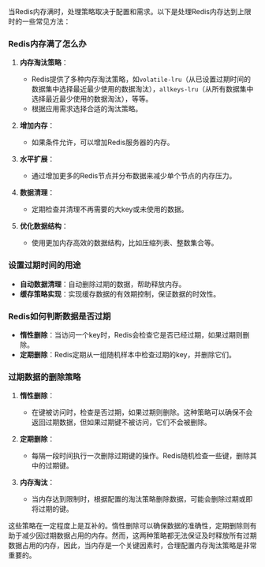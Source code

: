 当Redis内存满时，处理策略取决于配置和需求。以下是处理Redis内存达到上限时的一些常见方法：

### Redis内存满了怎么办

1. **内存淘汰策略**：
    - Redis提供了多种内存淘汰策略，如`volatile-lru`（从已设置过期时间的数据集中选择最近最少使用的数据淘汰），`allkeys-lru`（从所有数据集中选择最近最少使用的数据淘汰），等等。
    - 根据应用需求选择合适的淘汰策略。
    
2. **增加内存**：
    - 如果条件允许，可以增加Redis服务器的内存。
    
3. **水平扩展**：
    - 通过增加更多的Redis节点并分布数据来减少单个节点的内存压力。
    
4. **数据清理**：
    - 定期检查并清理不再需要的大key或未使用的数据。
    
5. **优化数据结构**：
    - 使用更加内存高效的数据结构，比如压缩列表、整数集合等。
    
### 设置过期时间的用途

- **自动数据清理**：自动删除过期的数据，帮助释放内存。
- **缓存策略实现**：实现缓存数据的有效期控制，保证数据的时效性。
    
### Redis如何判断数据是否过期

- **惰性删除**：当访问一个key时，Redis会检查它是否已经过期，如果过期则删除。
- **定期删除**：Redis定期从一组随机样本中检查过期的key，并删除它们。

### 过期数据的删除策略

1. **惰性删除**：
    - 在键被访问时，检查是否过期，如果过期则删除。这种策略可以确保不会返回过期数据，但如果过期键不被访问，它们不会被删除。
    
2. **定期删除**：
    - 每隔一段时间执行一次删除过期键的操作。Redis随机检查一些键，删除其中的过期键。

3. **内存淘汰**：
    - 当内存达到限制时，根据配置的淘汰策略删除数据，可能会删除过期或即将过期的键。

这些策略在一定程度上是互补的。惰性删除可以确保数据的准确性，定期删除则有助于减少因过期数据占用的内存。然而，这两种策略都无法保证及时释放所有过期数据占用的内存，因此，当内存是一个关键因素时，合理配置内存淘汰策略是非常重要的。